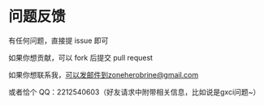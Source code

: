 # 问题反馈

有任何问题，直接提 issue 即可

如果你想贡献，可以 fork 后提交 pull request

如果你想联系我，可以发邮件到zoneherobrine@gmail.com

或者恰个 QQ：2212540603（好友请求中附带相关信息，比如说是gxci问题~）
